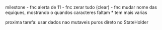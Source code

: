 milestone
    - fnc alerta de 11
    - fnc zerar tudo (clear)
    - fnc mudar nome das equiques, mostrando o quandos caracteres faltam
    * tem mais varias

proxima tarefa: usar dados nao mutaveis puros direto no StateHolder
